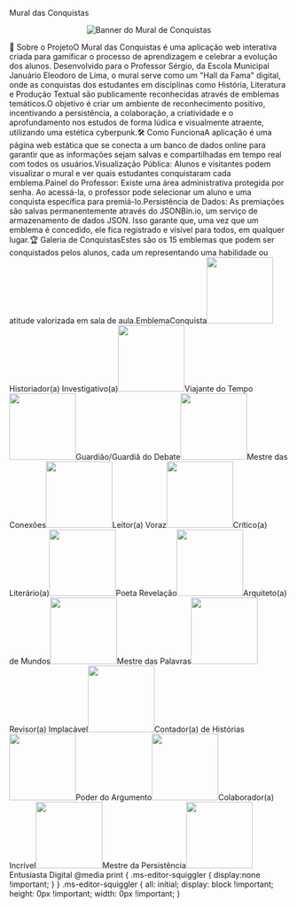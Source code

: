 Mural das Conquistas<div align="center"></div><p align="center"><img src="https://i.imgur.com/u5a7e6g.png" alt="Banner do Mural de Conquistas"></p>🚀 Sobre o ProjetoO Mural das Conquistas é uma aplicação web interativa criada para gamificar o processo de aprendizagem e celebrar a evolução dos alunos. Desenvolvido para o Professor Sérgio, da Escola Municipal Januário Eleodoro de Lima, o mural serve como um "Hall da Fama" digital, onde as conquistas dos estudantes em disciplinas como História, Literatura e Produção Textual são publicamente reconhecidas através de emblemas temáticos.O objetivo é criar um ambiente de reconhecimento positivo, incentivando a persistência, a colaboração, a criatividade e o aprofundamento nos estudos de forma lúdica e visualmente atraente, utilizando uma estética cyberpunk.🛠️ Como FuncionaA aplicação é uma página web estática que se conecta a um banco de dados online para garantir que as informações sejam salvas e compartilhadas em tempo real com todos os usuários.Visualização Pública: Alunos e visitantes podem visualizar o mural e ver quais estudantes conquistaram cada emblema.Painel do Professor: Existe uma área administrativa protegida por senha. Ao acessá-la, o professor pode selecionar um aluno e uma conquista específica para premiá-lo.Persistência de Dados: As premiações são salvas permanentemente através do JSONBin.io, um serviço de armazenamento de dados JSON. Isso garante que, uma vez que um emblema é concedido, ele fica registrado e visível para todos, em qualquer lugar.🏆 Galeria de ConquistasEstes são os 15 emblemas que podem ser conquistados pelos alunos, cada um representando uma habilidade ou atitude valorizada em sala de aula.EmblemaConquista<img src="https://oda.nekoweb.org/badges/Gemini_Generated_Image_1o0oh11o0oh11o0o.png" width="120">Historiador(a) Investigativo(a)<img src="https://oda.nekoweb.org/badges/Gemini_Generated_Image_23uuf123uuf123uu.png" width="120">Viajante do Tempo<img src="https://oda.nekoweb.org/badges/Gemini_Generated_Image_3od0ct3od0ct3od0.png" width="120">Guardião/Guardiã do Debate<img src="https://oda.nekoweb.org/badges/Gemini_Generated_Image_7fue387fue387fue.png" width="120">Mestre das Conexões<img src="https://oda.nekoweb.org/badges/Gemini_Generated_Image_8rl7cd8rl7cd8rl7.png" width="120">Leitor(a) Voraz<img src="https://oda.nekoweb.org/badges/Gemini_Generated_Image_dkxxrpdkxxrpdkxx.png" width="120">Crítico(a) Literário(a)<img src="https://oda.nekoweb.org/badges/Gemini_Generated_Image_gu9j15gu9j15gu9j.png" width="120">Poeta Revelação<img src="https://oda.nekoweb.org/badges/Gemini_Generated_Image_iv4loriv4loriv4l.png" width="120">Arquiteto(a) de Mundos<img src="https://oda.nekoweb.org/badges/Gemini_Generated_Image_oe7724oe7724oe77.png" width="120">Mestre das Palavras<img src="https://oda.nekoweb.org/badges/Gemini_Generated_Image_pal527pal527pal5.png" width="120">Revisor(a) Implacável<img src="https://oda.nekoweb.org/badges/Gemini_Generated_Image_par0fppar0fppar0.png" width="120">Contador(a) de Histórias<img src="https://oda.nekoweb.org/badges/Gemini_Generated_Image_rntrmmrntrmmrntr.png" width="120">Poder do Argumento<img src="https://oda.nekoweb.org/badges/Gemini_Generated_Image_uo499wuo499wuo49.png" width="120">Colaborador(a) Incrível<img src="https://oda.nekoweb.org/badges/Gemini_Generated_Image_wts3jewts3jewts3.png" width="120">Mestre da Persistência<img src="https://oda.nekoweb.org/badges/Gemini_Generated_Image_yg4ur4yg4ur4yg4u.png" width="120">Entusiasta Digital
  @media print {
    .ms-editor-squiggler {
        display:none !important;
    }
  }
  .ms-editor-squiggler {
    all: initial;
    display: block !important;
    height: 0px !important;
    width: 0px !important;
  }
